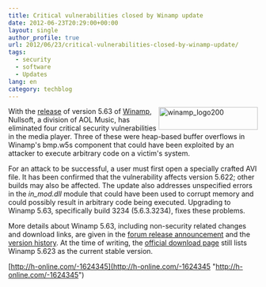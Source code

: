 ```yaml
---
title: Critical vulnerabilities closed by Winamp update
date: 2012-06-23T20:29:00+00:00
layout: single
author_profile: true
url: 2012/06/23/critical-vulnerabilities-closed-by-winamp-update/
tags:
  - security
  - software
  - Updates
lang: en
category: techblog
---
```

<a href="http://lh3.ggpht.com/-bGFP5WLafPA/T-YgDCDk9rI/AAAAAAAAGWA/ukDr1NYb91A/s1600-h/winamp_logo200%25255B2%25255D.png" target="_blank"><img title="winamp_logo200" border="0" alt="winamp_logo200" align="right" src="http://lh5.ggpht.com/-VMN_mg-ggdw/T-YgEjjsLQI/AAAAAAAAGWI/YcMGskGwbKk/winamp_logo200_thumb.png?imgmax=800" width="200" height="46" /></a>With the [release](http://forums.winamp.com/showthread.php?t=345684) of version 5.63 of [Winamp](http://www.winamp.com/media-player), Nullsoft, a division of AOL Music, has eliminated four critical security vulnerabilities in the media player. Three of these were heap-based buffer overflows in Winamp's bmp.w5s component that could have been exploited by an attacker to execute arbitrary code on a victim's system. 

For an attack to be successful, a user must first open a specially crafted AVI file. It has been confirmed that the vulnerability affects version 5.622; other builds may also be affected. The update also addresses unspecified errors in the _in_mod.dll_ module that could have been used to corrupt memory and could possibly result in arbitrary code being executed. Upgrading to Winamp 5.63, specifically build 3234 (5.6.3.3234), fixes these problems. 

More details about Winamp 5.63, including non-security related changes and download links, are given in the [forum release announcement](http://forums.winamp.com/showthread.php?t=345684) and the [version history](http://www.winamp.com/help/Version_History). At the time of writing, the [official download page](http://www.winamp.com/media-player/en) still lists Winamp 5.623 as the current stable version. 

[http://h-online.com/-1624345](http://h-online.com/-1624345 "http://h-online.com/-1624345")